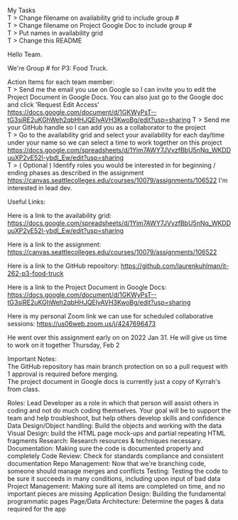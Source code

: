 My Tasks  
 T > Change filename on availability grid to include group #  
 T > Change filename on Project Google Doc to include group #  
 T > Put names in availability grid  
 T > Change this README  
  
Hello Team.  
  
We're Group # for P3: Food Truck.  
  
Action Items for each team member:  
 T > Send me the email you use on Google so I can invite you to edit the Project Document in Google Docs. You can also just go to the Google doc and click 'Request Edit Access'  https://docs.google.com/document/d/1GKWyPsT--tG3siRE2uKGhWeh2qbHHJQEIyAVH3KwoBg/edit?usp=sharing 
 T > Send me your GitHub handle so I can add you as a collaborator to the project  
 T > Go to the availability grid and select your availability for each day/time under your name so we can select a time to work together on this project https://docs.google.com/spreadsheets/d/1Yim7AWY7JVvzfBbU5nNq_WKDDuuXP2vE52l-ybdl_Ew/edit?usp=sharing  
 T > ( Optional ) Identify roles you would be interested in for beginning / ending phases as described in the assignment https://canvas.seattlecolleges.edu/courses/10079/assignments/106522 I'm interested in lead dev.
  
Useful Links:  
  
Here is a link to the availability grid: https://docs.google.com/spreadsheets/d/1Yim7AWY7JVvzfBbU5nNq_WKDDuuXP2vE52l-ybdl_Ew/edit?usp=sharing  
  
Here is a link to the assignment: https://canvas.seattlecolleges.edu/courses/10079/assignments/106522  
  
Here is a link to the GitHub repository: https://github.com/laurenkuhlman/it-262-p3-food-truck  
  
Here is a link to the Project Document in Google Docs: https://docs.google.com/document/d/1GKWyPsT--tG3siRE2uKGhWeh2qbHHJQEIyAVH3KwoBg/edit?usp=sharing  
  
Here is my personal Zoom link we can use for scheduled collaborative sessions: https://us06web.zoom.us/j/4247696473  

He went over this assignment early on on 2022 Jan 31. He will give us time to work on it together Thursday, Feb 2

Important Notes:  
The GitHub repository has main branch protection on so a pull request with 1 approval is required before merging.  
The project document in Google docs is currently just a copy of Kyrrah's from class.  

Roles:
Lead Developer as a role in which that person will assist others in coding and not do much coding themselves. Your goal will be to support the team and help troubleshoot, but help others develop skills and confidence
Data Design/Object handling: Build the objects and working with the data 
Visual Design: build the HTML page mock-ups and partial repeating HTML fragments
Research: Research resources & techniques necessary.  
Documentation: Making sure the code is documented properly and completely
Code Review: Check for standards compliance and consistent documentation
Repo Management: Now that we're branching code, someone should manage merges and conflicts
Testing: Testing the code to be sure it succeeds in many conditions, including upon input of bad data
Project Management: Making sure all items are completed on time, and no important pieces are missing
Application Design: Building the fundamental programmatic pages
Page/Data Architecture: Determine the  pages & data required for the app 
